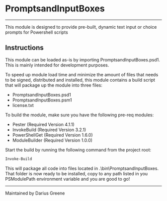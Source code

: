 # PromptsandInputBoxes

---

This module is designed to provide pre-built, dynamic text input or choice prompts for Powershell scripts

## Instructions

This module can be loaded as-is by importing PromptsandInputBoxes.psd1. This is mainly intended for development purposes.

To speed up module load time and minimize the amount of files that needs to be signed, distributed and installed, this module contains a build script that will package up the module into three files:

- PromptsandInputBoxes.psd1
- PromptsandInputBoxes.psm1
- license.txt

To build the module, make sure you have the following pre-req modules:

- Pester (Required Version 4.1.1)
- InvokeBuild (Required Version 3.2.1)
- PowerShellGet (Required Version 1.6.0)
- ModuleBuilder (Required Version 1.0.0)

Start the build by running the following command from the project root:

```powershell
Invoke-Build
```

This will package all code into files located in .\bin\PromptsandInputBoxes. That folder is now ready to be installed, copy to any path listed in you PSModulePath environment variable and you are good to go!

---
Maintained by Darius Greene
